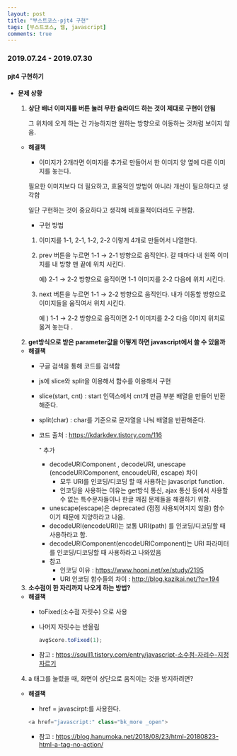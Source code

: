 ```yaml
---
layout: post
title: "부스트코스-pjt4 구현"
tags: [부스트코스, 웹, javascript]
comments: true
---
```


### 2019.07.24 - 2019.07.30

#### pjt4 구현하기

- **문제 상황** 

  1. **상단 배너 이미지를 버튼 눌러 무한 슬라이드 하는 것이 제대로 구현이 안됨**

     그 위치에 오게 하는 건 가능하지만 원하는 방향으로 이동하는 것처럼 보이지 않음.

  - **해결책**

    - 이미지가 2개라면 이미지를 추가로 만들어서 한 이미지 양 옆에 다른 이미지를 놓는다. 

    필요한 이미지보다 더 필요하고, 효율적인 방법이 아니라 개선이 필요하다고 생각함

    일단 구현하는 것이 중요하다고 생각해 비효율적이더라도 구현함.

    - 구현 방법 

    1. 이미지를 1-1, 2-1, 1-2, 2-2 이렇게 4개로 만들어서 나열한다. 

    2. prev 버튼을 누르면 1-1 → 2-1 방향으로 움직인다. 갈 때마다 내 왼쪽 이미지를 내 방향 맨 끝에 위치 시킨다.

       예) 2-1 → 2-2 방향으로 움직이면 1-1 이미지를  2-2 다음에 위치 시킨다.

    3. next 버튼을 누르면 1-1 → 2-2 방향으로 움직인다. 내가 이동할 방향으로 이미지들을 움직여서 위치 시킨다.

       예 ) 1-1 → 2-2 방향으로 움직이면 2-1 이미지를 2-2 다음 이미지 위치로 옮겨 놓는다 .

  

  

  2. **get방식으로 받은 parameter값을 어떻게 하면 javascript에서 쓸 수 있을까**
  
  - **해결책**
    - 구글 검색을 통해 코드를 검색함
    
    - js에 slice와 split을 이용해서 함수를 이용해서 구현
    
    - slice(start, cnt) : start 인덱스에서 cnt개 만큼 부분 배열을 만들어 반환해준다.
    
    - split(char) : char를 기준으로 문자열을 나눠 배열을 반환해준다.
    
    - 코드 출처 : <https://kdarkdev.tistory.com/116>
    
      ⁺ 추가
    
      - decodeURIComponent , decodeURI, unescape (encodeURIComponent, encoudeURI, escape) 차이
        - 모두 URI를 인코딩/디코딩 할 때 사용하는 javascript function.
        - 인코딩을 사용하는 이유는 get방식 통신, ajax 통신 등에서 사용할 수 없는 특수문자들이나 한글 깨짐 문제들을 해결하기 위함.
      - unescape(escape)은 deprecated (점점 사용되어지지 않을) 함수이기 때문에 지양하라고 나옴.
      - decodeURI(encodeURI)는 보통 URI(path) 를 인코딩/디코딩할 때 사용하라고 함.
      - decodeURIComponent(encodeURIComponent)는 URI 파라미터를 인코딩/디코딩할 때 사용하라고 나와있음
      - 참고 
        - 인코딩 이유 :  <https://www.hooni.net/xe/study/2195>
        - URI 인코딩 함수들의 차이 : <http://blog.kazikai.net/?p=194>
  
  
  
  
  
  3. **소수점이 한 자리까지 나오게 하는 방법?**
  
  - **해결책**
    - toFixed(소수점 자릿수) 으로 사용
  
    - 나머지 자릿수는 반올림
  
      ```javascript
      avgScore.toFixed(1);
      ```
  
    - 참고 : <https://squll1.tistory.com/entry/javascript-소수점-자리수-지정자르기>
  
  
  
  
  
  4. a 태그를 눌렀을 때, 화면이 상단으로 움직이는 것을 방지하려면?
  
  - **해결책**
  
    - href = javascirpt:를 사용한다.
  
    ```javascript
    <a href="javascript:" class="bk_more _open">
    ```
  
    - 참고 : <https://blog.hanumoka.net/2018/08/23/html-20180823-html-a-tag-no-action/>

